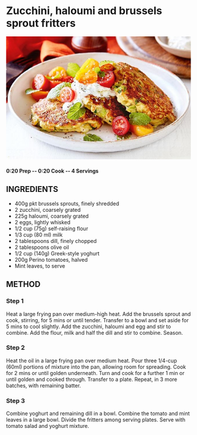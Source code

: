 # Zucchini, haloumi and brussels sprout fritters
![](https://raw.githubusercontent.com/fuzzwah/recipes/master/pics/Zucchini_haloumi_and_brussels_sprout_fritters.jpg)
#### 0:20 Prep -- 0:20 Cook -- 4 Servings
## INGREDIENTS
* 400g pkt brussels sprouts, finely shredded
* 2 zucchini, coarsely grated
* 225g haloumi, coarsely grated
* 2 eggs, lightly whisked
* 1/2 cup (75g) self-raising flour
* 1/3 cup (80 ml) milk
* 2 tablespoons dill, finely chopped
* 2 tablespoons olive oil
* 1/2 cup (140g) Greek-style yoghurt
* 200g Perino tomatoes, halved
* Mint leaves, to serve
## METHOD
### Step 1
Heat a large frying pan over medium-high heat. Add the brussels sprout and cook, stirring, for 5 mins or until tender. Transfer to a bowl and set aside for 5 mins to cool slightly. Add the zucchini, haloumi and egg and stir to combine. Add the flour, milk and half the dill and stir to combine. Season.
### Step 2
Heat the oil in a large frying pan over medium heat. Pour three 1/4-cup (60ml) portions of mixture into the pan, allowing room for spreading. Cook for 2 mins or until golden underneath. Turn and cook for a further 1 min or until golden and cooked through. Transfer to a plate. Repeat, in 3 more batches, with remaining batter.
### Step 3
Combine yoghurt and remaining dill in a bowl. Combine the tomato and mint leaves in a large bowl. Divide the fritters among serving plates. Serve with tomato salad and yoghurt mixture.